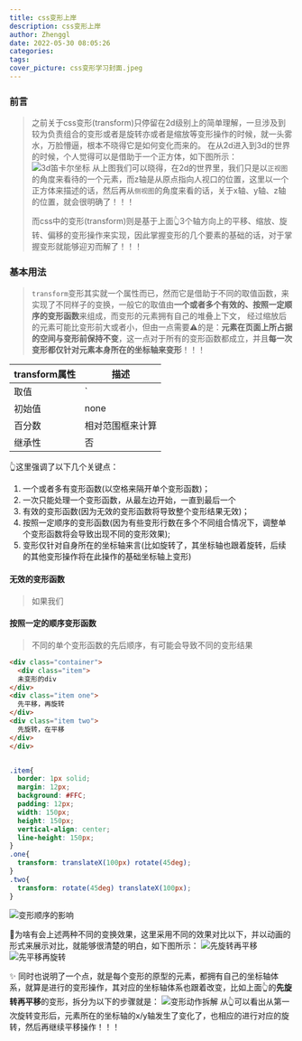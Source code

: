 ```yaml
---
title: css变形上岸
description: css变形上岸
author: Zhenggl
date: 2022-05-30 08:05:26
categories:
tags:
cover_picture: css变形学习封面.jpeg
---
```


### 前言
> 之前关于css变形(transform)只停留在2d级别上的简单理解，一旦涉及到较为负责组合的变形或者是旋转亦或者是缩放等变形操作的时候，就一头雾水，万脸懵逼，根本不晓得它是如何变化而来的。
> 在从2d进入到3d的世界的时候，个人觉得可以是借助于一个正方体，如下图所示：
> ![3d笛卡尔坐标](3d笛卡尔坐标.jpg)
> 从上图我们可以晓得，在2d的世界里，我们只是以`正视图`的角度来看待的一个元素，而z轴是从原点指向人视口的位置，这里以一个正方体来描述的话，然后再从`侧视图`的角度来看的话，关于x轴、y轴、z轴的位置，就会很明确了！！！
>
> 而css中的变形(transform)则是基于上面👆3个轴方向上的平移、缩放、旋转、偏移的变形操作来实现，因此掌握变形的几个要素的基础的话，对于掌握变形就能够迎刃而解了！！！


### 基本用法
> `transform`变形其实就一个属性而已，然而它是借助于不同的取值函数，来实现了不同样子的变换，一般它的取值由**一个或者多个有效的、按照一定顺序的变形函数**来组成，而变形的元素拥有自己的堆叠上下文，
> 经过缩放后的元素可能比变形前大或者小，但由一点需要⚠️的是：**元素在页面上所占据的空间与变形前保持不变**，这一点对于所有的变形函数都成立，并且**每一次变形都仅针对元素本身所在的坐标轴来变形**！！！

| transform属性 | 描述 |
|---|---|
| 取值 | `<transform-list> | none` |
| 初始值 | none |
| 百分数 | 相对范围框来计算 |
| 继承性 | 否 |

👆这里强调了以下几个关键点：
1. 一个或者多有变形函数(以空格来隔开单个变形函数)；
2. 一次只能处理一个变形函数，从最左边开始，一直到最后一个
3. 有效的变形函数(因为无效的变形函数将导致整个变形结果无效)；
4. 按照一定顺序的变形函数(因为有些变形行数在多个不同组合情况下，调整单个变形函数将会导致出现不同的变形效果);
5. 变形仅针对自身所在的坐标轴来言(比如旋转了，其坐标轴也跟着旋转，后续的其他变形操作将在此操作的基础坐标轴上变形)

#### 无效的变形函数
> 如果我们

#### 按照一定的顺序变形函数
> 不同的单个变形函数的先后顺序，有可能会导致不同的变形结果

```html
<div class="container">
  <div class="item">
  未变形的div
</div>
<div class="item one">
  先平移，再旋转
</div>
<div class="item two">
  先旋转，在平移
</div>
</div>
```
```css

.item{
  border: 1px solid;
  margin: 12px;
  background: #FFC;
  padding: 12px;
  width: 150px;
  height: 150px;
  vertical-align: center;
  line-height: 150px;
}
.one{
  transform: translateX(100px) rotate(45deg);
}
.two{
  transform: rotate(45deg) translateX(100px);
}
```
![变形顺序的影响](变形顺序的影响.jpg)

🤔为啥有会上述两种不同的变换效果，这里采用不同的效果对比以下，并以动画的形式来展示对比，就能够很清楚的明白，如下图所示：
![先旋转再平移](先旋转再平移.gif)
![先平移再旋转](先平移再旋转.gif)

✨ 同时也说明了一个点，就是每个变形的原型的元素，都拥有自己的坐标轴体系，就算是进行的变形操作，其对应的坐标轴体系也跟着改变，比如上面👆的**先旋转再平移**的变形，拆分为以下的步骤就是：
![变形动作拆解](变形动作拆解.jpg)
从👆可以看出从第一次旋转变形后，元素所在的坐标轴的x/y轴发生了变化了，也相应的进行对应的旋转，然后再继续平移操作！！！



